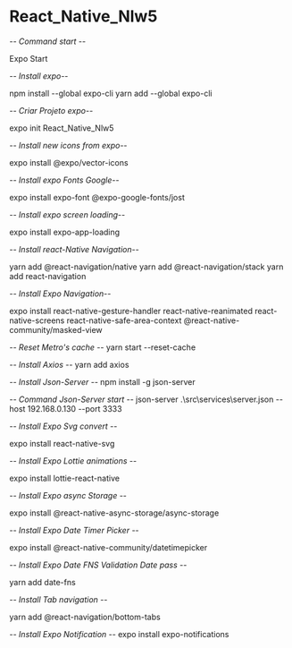 # React_Native_Nlw5

*-- Command start --*

Expo Start

*-- Install  expo--*

npm install --global expo-cli
yarn add --global expo-cli

*-- Criar Projeto  expo--*

expo init React_Native_Nlw5

*-- Install new icons from expo--*

expo install @expo/vector-icons

*-- Install expo Fonts Google--*

expo install expo-font @expo-google-fonts/jost

*-- Install expo screen loading--*

expo install expo-app-loading

*-- Install react-Native Navigation--*

yarn add @react-navigation/native
yarn add @react-navigation/stack
yarn add react-navigation

*-- Install Expo Navigation--*

expo install react-native-gesture-handler react-native-reanimated react-native-screens react-native-safe-area-context @react-native-community/masked-view

*-- Reset Metro's cache --*
yarn start --reset-cache

*-- Install Axios --*
yarn add axios

*-- Install Json-Server --*
npm install -g json-server

*-- Command Json-Server start --*
json-server .\src\services\server.json --host 192.168.0.130 --port 3333

*-- Install Expo Svg convert --*

expo install react-native-svg

*-- Install Expo Lottie animations --*

expo install lottie-react-native

*-- Install Expo async Storage --*

expo install @react-native-async-storage/async-storage

*-- Install Expo Date Timer Picker --*

expo install @react-native-community/datetimepicker

*-- Install Expo Date FNS Validation Date pass --*

yarn add date-fns

*-- Install Tab navigation --*

yarn add @react-navigation/bottom-tabs

*-- Install Expo Notification --*
expo install expo-notifications